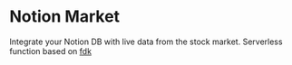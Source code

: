 # Notion Market
Integrate your Notion DB with live data from the stock market.
Serverless function based on [fdk](https://github.com/fnproject/fdk-python)

